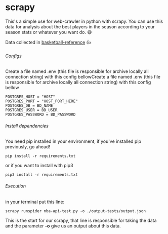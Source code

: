 # scrapy

This's a simple use for web-crawler in python with scrapy. You can use this data for analysis about the best players in the season according to your season stats or whatever you want do. 😄

Data collected in [basketball-reference](https://www.basketball-reference.com/leagues/NBA_2020_per_game.html) 👍

###### Configs

Create a file named .env (this file is responsible for archive locally all connection string) with this config bellowCreate a file named .env (this file is responsible for archive locally all connection string) with this config bellow

```
POSTGRES_HOST = "HOST"
POSTGRES_PORT = "HOST_PORT_HERE"
POSTGRES_DB = BD_NAME
POSTGRES_USER = BD_USER
POSTGRES_PASSWORD = BD_PASSWORD
```

###### Install dependencies

You need pip installed in your environment, if you've installed pip previously, go ahead!

```
pip install -r requirements.txt
```

or if you want to install with pip3

```
pip3 install -r requirements.txt
```

###### Execution

in your terminal put this line:

```
scrapy runspider nba-api-test.py -o ./output-tests/output.json 
```

This is the start for our scrapy, that line is responsible for taking the data and the parameter **-o** give us an output about this data.

